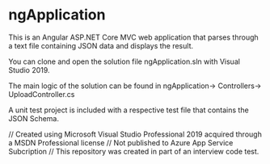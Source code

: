 # ngApplication



This is an Angular ASP.NET Core MVC web application that parses through a text file containing JSON data and displays the result.

You can clone and open the solution file ngApplication.sln with Visual Studio 2019.

The main logic of the solution can be found in ngApplication-> Controllers-> UploadController.cs

A unit test project is included with a respective test file that contains the JSON Schema.









// Created using Microsoft Visual Studio Professional 2019 acquired through a MSDN Professional license 
// Not published to Azure App Service Subcription 
// This repository was created in part of an interview code test.

